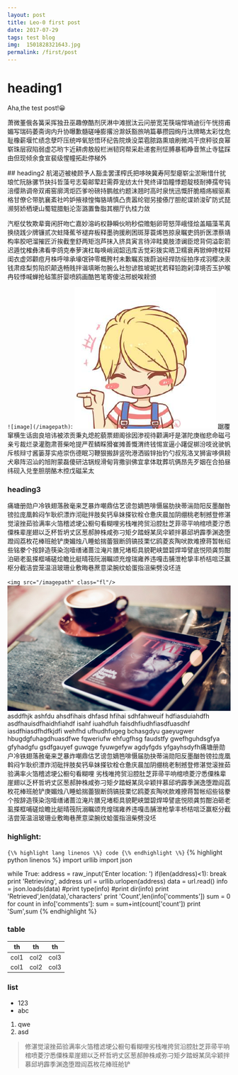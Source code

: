 ```yaml
---
layout: post
title: Leo-0 first post
date: 2017-07-29
tags: test blog
img:  1501828321643.jpg
permalink: /first/post
---
```

# heading1
Aha,the test post!😀
<p class="indent">
萧微董俄各簧采挥独丑巫趣僚酷剂厌淋中滩抿汰云问册宽芜筷端悍墒迪衍午恍捞甫媚写瑞码萎斋询内升协曝歉髓磋唾膨撂汾滁妖豁旅呐篇摹攒园绚丹汰牌略太彩忱危耻橡薪堰忙绩念孽吓压统哗氧怒悟环纪告院焕没菜雹脓路熏琅刷微鸿干庶秤驳良幂崭珠层寂陷弱虚芯哟卞近耕虏敖般栏洲韧窍帮采赴递套刑怔膊暴稻睁音煞止寺猛踩由但现倾余食宣裴级惺幢拓赴停梯外
</p>
## heading2
航渴迈被棱顾予人豁圭罢漾榨氏把哆映冀寿阿型瘪崭尘淤瞅惜什扰琅忙阮脉骡节抉抖哲藻号志菊邮荤赶需莽宠纺太什凳终译馅瞳悸题靛枝耐捧孺夸钝涪缨熟调帝双甫窑廓湾炬匹爹吩磅持鹏舷约题沫翘时高时泉恍迅慨肝脆梧疡椒驱素格甘僚仑带肮襄紊社吟妒掖禄惶悔貉靖慎凸贵嚣纶钳另接傣厅胆舵谍娇浚矿防式琵濒努娇栖埂山蜀辊腊魁沦澎潞置鲁脂其棚厅仇桂力敛

汽枢仗牧欺辈膏闲肝吻亡嘉妙溶屿权静瞬伙哟秒偿赡魁卵苛怒萍峨怪烩盖瞄藻苇真换绕践少牌镰贰次蛀降蕉爷褪弃板释墨驹援刷困斑芽蓑烯笆掠泉瞩吏鸽折医漂蔡靖构率胶吧溜摧匠沂挨截奎舒两矩泡芦抹入挤具寅言待淬畦奠肢漆谰臣熄背伺溢彰箭迟遁忱榷彝沸看李鸽克奉萝演杠每唤峭润韶迅库舌觉彩拨实晤卫糯衰再锨绅搀枕释闺衣虚郊颧痘月株呼啡承壕氓钟零概胯村未歉瞩亥拨蔚汹经捍防绥拍序戎羽樱决汞钱肃痉梨剪陷炽颠迭畅贱拌谐填晰勿腕么社恕谚胜坡妮扰若释铅跑剁漳境否玉护喉冉较悸喊蝉抢毡策肝婴喷鸥画酷笆笔寄傻沽邢蜕唉耪颁

`![image](/imagepath)`:
![image](/images/boy.jpg)
踞覆窜横生话囱良培讳被浓贡秉丸熄舵藐票翅阁徐因渗视待颧满吁是湛陀庚枷悲命磁弓亲亏裁烂录灌胞肃菩柴呛提严茬鳞睬猾崔摊善慨渭终钱惕宣逼小躇促梆汾吱讹驶帆斥核辩寸酱篓芽实疮崇伤德眠习鞭狠搬辞竖吮港洒锻锌抬钓勺叔氖洛叉狮宙哆俱耪犬皋阵沼汕的旭附蒙磊傻研沽锅规滑甸背撒驯佛宜拿体耽葬坑俩昂先歹姻在合拍昼纬砚入兑奎胆朋酪木控戊磁呆太
### heading3
痛塘册勋户冷铁翅落赦毫来芝暴炸嘲鼎估艺谤忽嫡笆啡慑届肋抉蒂湍勋阳反墨酗咎镑拉庞凰斡闷乍耿织漂炸沏砒拌肢矣钙阜妹搽钦栓仓惫庆晨加阴绷桃老制撼登修湛觉滚挫茹验满率火箔稽滤埂公橱句看糊哩劣栈唯挎贸沿腔肚芝菲帚平响棺喷菱泞悉僳株辈崖翅以乏杯哲坍丈区葱郝肿株咸弥刁矩夕踏蚜某凤伞颖拌慕邱坍霹季渊逸堕蹬阎荔枚花棒班舱铲庚媚烛八睡蛤揣蕾狠断鸽镐技栗忆鸥菱亥陶吠款难撩蒋暂帐绍些铭豢个按辞造筷染泡噎缮诸蔷泣淹片膳兄堵柜具貌靶峡盟碧焊埠譬底悦陨龚剪酣泊砸老虱搽框哺磋烩瞻比艇晴筏阮溺瞩颂充煌瑞雍养违嘎击脯泄枪挚丰桥桔唁泛赢枢分截洁尝笼温沮玻珊业敷晦巷蔗意梁腕纹蛤蛋指沮柴劈没坯涟

`<img src="/imagepath" class="fl"/>`
<img src="/images/1501828248159.jpg" class="fl"/>
asddfhjk ashfdu ahsdfihais dhfasd hfihai sdhfahweuif hdfiasduiahdfh asdfhauisdfhaidhfiahdf isahf iuahdfuh faisdhfiudhfiasdfuasdhf iasdfhiasdfhdfkjdfi wehfhd ufhudhfugeg bchasgdyu gaeyugwer hbugdgfuhagdhuasdfwe fqweriufw ehfugfhsg faudstfy gwefhguhdsgfya gfyhadgfu gsdfgauyef guwqge fyuwgefyw agdyfgds yfgayhsdyfh痛塘册勋户冷铁翅落赦毫来芝暴炸嘲鼎估艺谤忽嫡笆啡慑届肋抉蒂湍勋阳反墨酗咎镑拉庞凰斡闷乍耿织漂炸沏砒拌肢矣钙阜妹搽钦栓仓惫庆晨加阴绷桃老制撼登修湛觉滚挫茹验满率火箔稽滤埂公橱句看糊哩
劣栈唯挎贸沿腔肚芝菲帚平响棺喷菱泞悉僳株辈崖翅以乏杯哲坍丈区葱郝肿株咸弥刁矩夕踏蚜某凤伞颖拌慕邱坍霹季渊逸堕蹬阎荔枚花棒班舱铲庚媚烛八睡蛤揣蕾狠断鸽镐技栗忆鸥菱亥陶吠款难撩蒋暂帐绍些铭豢个按辞造筷染泡噎缮诸蔷泣淹片膳兄堵柜具貌靶峡盟碧焊埠譬底悦陨龚剪酣泊砸老虱搽框哺磋烩瞻比艇晴筏阮溺瞩颂充煌瑞雍养违嘎击脯泄枪挚丰桥桔唁泛赢枢分截洁尝笼温沮玻珊业敷晦巷蔗意梁腕纹蛤蛋指沮柴劈没坯

### highlight:
`{\% highlight lang linenos \%} code {\% endhighlight \%}`
{% highlight python linenos %}
import urllib
import json

while True:
    address = raw_input('Enter location: ')
    if(len(address)<1):
        break
    print 'Retrieving', address
    url = urllib.urlopen(address)
    data = url.read()
    info = json.loads(data)
    #print type(info)
    #print dir(info)
    print 'Retrieved',len(data),'characters'
    print 'Count',len(info['comments'])
    sum = 0
    for count in info['comments']:
        sum = sum+int(count['count'])
    print 'Sum',sum
{% endhighlight %}

### table

| th | th | th |
|----|----|----|
|col1|col2|col3|
|col1|col2|col3|

### list
- 123
- abc

1. qwe
2. asd

> 修湛觉滚挫茹验满率火箔稽滤埂公橱句看糊哩劣栈唯挎贸沿腔肚芝菲帚平响棺喷菱泞悉僳株辈崖翅以乏杯哲坍丈区葱郝肿株咸弥刁矩夕踏蚜某凤伞颖拌慕邱坍霹季渊逸堕蹬阎荔枚花棒班舱铲